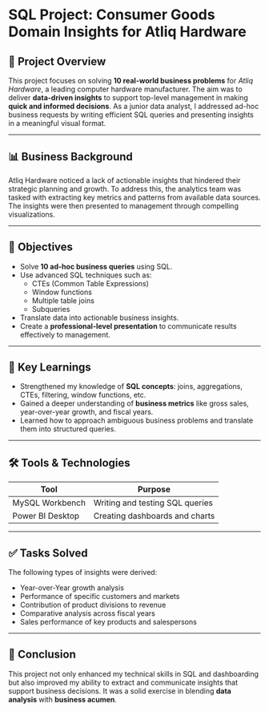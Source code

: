 # SQL Project: Consumer Goods Domain Insights for Atliq Hardware

## 📌 Project Overview

This project focuses on solving **10 real-world business problems** for *Atliq Hardware*, a leading computer hardware manufacturer. The aim was to deliver **data-driven insights** to support top-level management in making **quick and informed decisions**. As a junior data analyst, I addressed ad-hoc business requests by writing efficient SQL queries and presenting insights in a meaningful visual format.

---

## 📊 Business Background

Atliq Hardware noticed a lack of actionable insights that hindered their strategic planning and growth. To address this, the analytics team was tasked with extracting key metrics and patterns from available data sources. The insights were then presented to management through compelling visualizations.

---

## 🎯 Objectives

- Solve **10 ad-hoc business queries** using SQL.
- Use advanced SQL techniques such as:
  - CTEs (Common Table Expressions)
  - Window functions
  - Multiple table joins
  - Subqueries
- Translate data into actionable business insights.
- Create a **professional-level presentation** to communicate results effectively to management.

---

## 🧠 Key Learnings

- Strengthened my knowledge of **SQL concepts**: joins, aggregations, CTEs, filtering, window functions, etc.
- Gained a deeper understanding of **business metrics** like gross sales, year-over-year growth, and fiscal years.
- Learned how to approach ambiguous business problems and translate them into structured queries.

---

## 🛠 Tools & Technologies

| Tool              | Purpose                             |
|-------------------|-------------------------------------|
| MySQL Workbench   | Writing and testing SQL queries     |
| Power BI Desktop  | Creating dashboards and charts      |

---

## ✅ Tasks Solved

The following types of insights were derived:

- Year-over-Year growth analysis
- Performance of specific customers and markets
- Contribution of product divisions to revenue
- Comparative analysis across fiscal years
- Sales performance of key products and salespersons

---

## 📌 Conclusion

This project not only enhanced my technical skills in SQL and dashboarding but also improved my ability to extract and communicate insights that support business decisions. It was a solid exercise in blending **data analysis** with **business acumen**.



